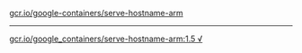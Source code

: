 [gcr.io/google-containers/serve-hostname-arm](https://hub.docker.com/r/sqeven/serve-hostname-arm/tags/) 

----
[gcr.io/google_containers/serve-hostname-arm:1.5 √](https://hub.docker.com/r/sqeven/serve-hostname-arm/tags/)


